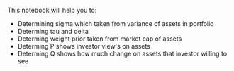 This notebook will help you to:
* Determining sigma which taken from variance of assets in portfolio
* Determing tau and delta
* Determing weight prior taken from market cap of assets
* Determing P shows investor view's on assets
* Determing Q shows how much change on assets that investor willing to see 
